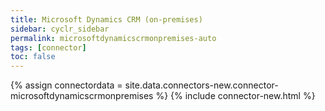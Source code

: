 ```yaml
---
title: Microsoft Dynamics CRM (on-premises)
sidebar: cyclr_sidebar
permalink: microsoftdynamicscrmonpremises-auto
tags: [connector]
toc: false
---
```

{% assign connectordata = site.data.connectors-new.connector-microsoftdynamicscrmonpremises %}
{% include connector-new.html %}	